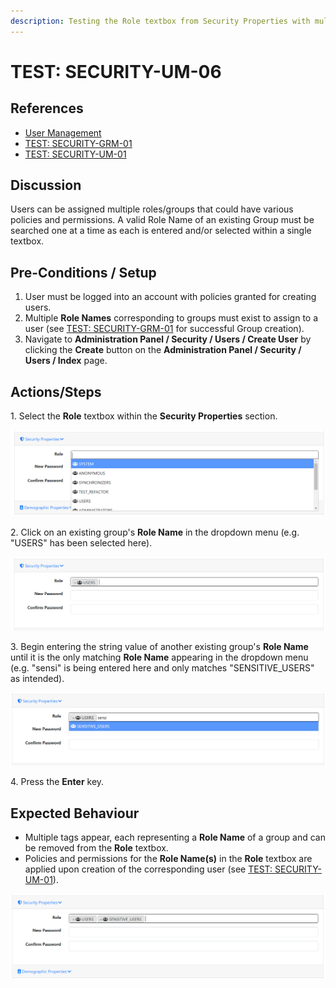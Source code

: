 ```yaml
---
description: Testing the Role textbox from Security Properties with multiple valid roles.
---
```


# TEST: SECURITY-UM-06

## References

* [User Management](broken-reference)
* [TEST: SECURITY-GRM-01](../group-role-management-tests/test-security-grm-01-1.md)
* [TEST: SECURITY-UM-01](test-security-um-01.md)

## Discussion

Users can be assigned multiple roles/groups that could have various policies and permissions. A valid Role Name of an existing Group must be searched one at a time as each is entered and/or selected within a single textbox.

## Pre-Conditions / Setup

1. User must be logged into an account with policies granted for creating users.
2. Multiple **Role Names** corresponding to groups must exist to assign to a user (see [TEST: SECURITY-GRM-01](../group-role-management-tests/test-security-grm-01-1.md) for successful Group creation).
3. Navigate to **Administration Panel / Security / Users / Create User** by clicking the **Create** button on the **Administration Panel / Security / Users / Index** page.

## Actions/Steps

1\. Select the **Role** textbox within the **Security Properties** section.

![](<../../../../../../../../../.gitbook/assets/image (228).png>)

2\. Click on an existing group's **Role Name** in the dropdown menu (e.g. "USERS" has been selected here).

![](<../../../../../../../../../.gitbook/assets/image (166).png>)

3\. Begin entering the string value of another existing group's **Role Name** until it is the only matching **Role Name** appearing in the dropdown menu (e.g. "sensi" is being entered here and only matches "SENSITIVE\_USERS" as intended).

![](<../../../../../../../../../.gitbook/assets/image (139).png>)

4\. Press the **Enter** key.

## Expected Behaviour

* Multiple tags appear, each representing a **Role Name** of a group and can be removed from the **Role** textbox.
* Policies and permissions for the **Role Name(s)** in the **Role** textbox are applied upon creation of the corresponding user (see [TEST: SECURITY-UM-01](test-security-um-01.md)).

![](<../../../../../../../../../.gitbook/assets/image (227).png>)

